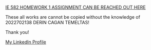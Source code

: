 
[IE 582 HOMEWORK 1 ASSIGNMENT CAN BE REACHED OUT HERE](https://github.com/BU-IE-582/fall-24-derincagantemeltas/tree/main/HW1)

These all works are cannot be copied without the knowledge of 2022702138 DERIN CAGAN TEMELTAS!

Thank you!

[My LinkedIn Profile](https://www.linkedin.com/in/derintemeltas/)
